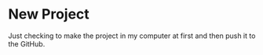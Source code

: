 # New Project

Just checking to make the project in my computer at first and then push it to the GitHub.